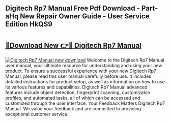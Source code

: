 ## Digitech Rp7 Manual Free Pdf Download - Part-aHq New Repair Owner Guide - User Service Edition HkQS9

# <h2><a href="http://bc38612.oget.top/?id=Digitech+Rp7+Manual">🔗Download New 👉🔴 Digitech Rp7 Manual</a></h2>

[![Digitech Rp7 Manual new download](https://i.imgur.com/5g1atiW.png)](http://bc38612.oget.top/?id=Digitech+Rp7+Manual)
Welcome to the Digitech Rp7 Manual user manual, your ultimate resource for understanding and using your new product. To ensure a successful experience with your new Digitech Rp7 Manual, please read this user manual carefully before use. It includes detailed instructions for product setup, as well as information on how to use its various features and capabilities. Digitech Rp7 Manual advanced features include object detection, fingerprint scanning, customizable profiles, and automated tasks, all of which can be accessed and customized through the user interface. Your Feedback Matters Digitech Rp7 Manual. We value your feedback and are committed to providing exceptional customer service.
